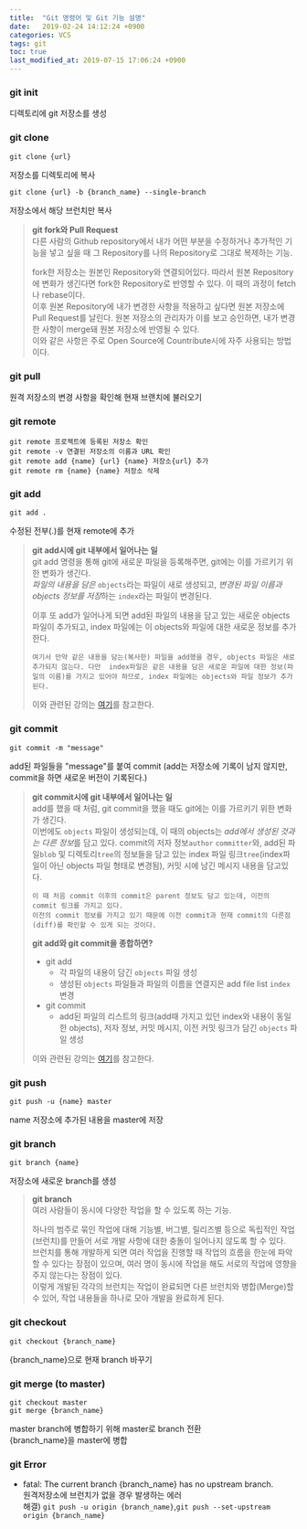 ```yaml
---
title:  "Git 명령어 및 Git 기능 설명"
date:   2019-02-24 14:12:24 +0900
categories: VCS
tags: git
toc: true
last_modified_at: 2019-07-15 17:06:24 +0900
---
```


### git init

디렉토리에 git 저장소를 생성

### git clone

```
git clone {url}
```
저장소를 디렉토리에 복사

```
git clone {url} -b {branch_name} --single-branch
```
저장소에서 해당 브런치만 복사

> **git fork와 Pull Request**  
다른 사람의 Github repository에서 내가 어떤 부분을 수정하거나 추가적인 기능을 넣고 싶을 때 그 Repository를 나의 Repository로 그대로 복제하는 기능.  
>  
> fork한 저장소는 원본인 Repository와 연결되어있다. 따라서 원본 Repository에 변화가 생긴다면 fork한 Repository로 반영할 수 있다. 이 때의 과정이 fetch나 rebase이다.  
이후 원본 Repository에 내가 변경한 사항을 적용하고 싶다면 원본 저장소에 Pull Request를 날린다. 원본 저장소의 관리자가 이를 보고 승인하면, 내가 변경한 사항이 merge돼 원본 저장소에 반영될 수 있다.  
이와 같은 사항은 주로 Open Source에 Countribute시에 자주 사용되는 방법이다.  

### git pull 

원격 저장소의 변경 사항을 확인해 현재 브랜치에 불러오기

### git remote

```
git remote 프로젝트에 등록된 저장소 확인
git remote -v 연결된 저장소의 이름과 URL 확인 
git remote add {name} {url} {name} 저장소{url} 추가 
git remote rm {name} {name} 저장소 삭제 
```

### git add

```
git add .
```
수정된 전부(.)를 현재 remote에 추가  
  
> **git add시에 git 내부에서 일어나는 일**  
git add 명령을 통해 git에 새로운 파일을 등록해주면, git에는 이를 가르키기 위한 변화가 생긴다.  
*파일의 내용을 담은* `objects`라는 파일이 새로 생성되고, *변경된 파일 이름과 objects 정보를 저장*하는 `index`라는 파일이 변경된다.  
>  
> 이후 또 add가 일어나게 되면 add된 파일의 내용을 담고 있는 새로운 objects 파일이 추가되고, index 파일에는 이 objects와 파일에 대한 새로운 정보를 추가한다.  
> 
> ```
> 여기서 만약 같은 내용을 담는(복사한) 파일을 add했을 경우, objects 파일은 새로 추가되지 않는다. 다만  index파일은 같은 내용을 담은 새로운 파일에 대한 정보(파일의 이름)를 가지고 있어야 하므로, index 파일에는 objects와 파일 정보가 추가된다.
> ```  
>  
> 이와 관련된 강의는 [여기](https://opentutorials.org/course/2708/15238)를 참고한다.  

### git commit 

```
git commit -m "message"
```
add된 파일들을 "message"를 붙여 commit (add는 저장소에 기록이 남지 않지만, commit을 하면 새로운 버전이 기록된다.)  
  
> **git commit시에 git 내부에서 일어나는 일**  
add를 했을 때 처럼, git commit을 했을 때도 git에는 이를 가르키기 위한 변화가 생긴다.  
이번에도 `objects` 파일이 생성되는데, 이 때의 objects는 *add에서 생성된 것과는 다른 정보*를 담고 있다. commit의 저자 정보`author` `committer`와, add된 파일`blob` 및 디렉토리`tree`의 정보들을 담고 있는 index 파일 링크`tree`(index파일이 아닌 objects 파일 형태로 변경됨), 커밋 시에 남긴 메시지 내용을 담고있다.  
> ```
> 이 때 처음 commit 이후의 commit은 parent 정보도 담고 있는데, 이전의 commit 링크를 가지고 있다.  
> 이전의 commit 정보를 가지고 있기 때문에 이전 commit과 현재 commit의 다른점(diff)를 확인할 수 있게 되는 것이다.
> ```
> 
> **git add와 git commit을 종합하면?**  
> * git add  
>   - 각 파일의 내용이 담긴 `objects` 파일 생성  
>   - 생성된 `objects` 파일들과 파일의 이름을 연결지은 add file list `index` 변경  
> * git commit  
>   - add된 파일의 리스트의 링크(add때 가지고 있던 index와 내용이 동일한 objects), 저자 정보, 커밋 메시지, 이전 커밋 링크가 담긴 `objects` 파일 생성
> 
> 이와 관련된 강의는 [여기](https://opentutorials.org/course/2708/15240)를 참고한다.  


### git push 

```
git push -u {name} master
```
name 저장소에 추가된 내용을 master에 저장

### git branch

```
git branch {name}
```
저장소에 새로운 branch를 생성

> **git branch**  
여러 사람들이 동시에 다양한 작업을 할 수 있도록 하는 기능.  
>  
> 하나의 범주로 묶인 작업에 대해 기능별, 버그별, 릴리즈별 등으로 독립적인 작업(브런치)를 만들어 서로 개발 사항에 대한 충돌이 일어나지 않도록 할 수 있다.  
브런치를 통해 개발하게 되면 여러 작업을 진행할 때 작업의 흐름을 한눈에 파악할 수 있다는 장점이 있으며, 여러 명이 동시에 작업을 해도 서로의 작업에 영향을 주지 않는다는 장점이 있다.  
이렇게 개발된 각각의 브런치는 작업이 완료되면 다른 브런치와 병합(Merge)할 수 있어, 작업 내용들을 하나로 모아 개발을 완료하게 된다.  

### git checkout

```
git checkout {branch_name}
```
{branch_name}으로 현재 branch 바꾸기

### git merge (to master)

```
git checkout master
git merge {branch_name}
```
master branch에 병합하기 위해 master로 branch 전환  
{branch_name}을 master에 병합  
  
### git Error

* fatal: The current branch {branch_name} has no upstream branch.  
원격저장소에 브런치가 없을 경우 발생하는 에러  
해결) `git push -u origin {branch_name}`,`git push --set-upstream origin {branch_name}`
